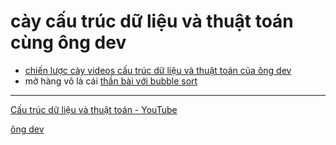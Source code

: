 # cày cấu trúc dữ liệu và thuật toán cùng ông dev

- [chiến lược cày videos cấu trúc dữ liệu và thuật toán của ông dev](chiến%20lược%20cày%20videos%20cấu%20trúc%20dữ%20liệu%20và%20thuật%20toán%20của%20ông%20dev.md)
- mở hàng vô là cái [thần bài với bubble sort](thần%20bài%20với%20bubble%20sort.md)

---

[Cấu trúc dữ liệu và thuật toán - YouTube](https://www.youtube.com/playlist?list=PLoaAbmGPgTSNMAzkKBHkh2mLuBk54II5L)

[ông dev](ông%20dev.md)